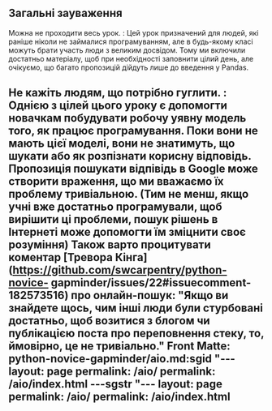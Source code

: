 ## Загальні зауваження

Можна не проходити весь урок.
:   Цей урок призначений для людей, які раніше ніколи не займалися програмуванням, 
    але в будь-якому класі можуть брати участь люди з великим досвідом.
    Тому ми включили достатньо матеріалу, щоб при необхідності заповнити цілий день, 
    але очікуємо, що багато пропозицій дійдуть лише до введення у Pandas.

Не кажіть людям, що потрібно гуглити.
:   Однією з цілей цього уроку 
    є допомогти новачкам побудувати робочу уявну модель того, як працює програмування.
    Поки вони не мають цієї моделі, 
   вони не знатимуть, що шукати або як розпізнати корисну відповідь.
    Пропозиція пошукати відпівідь в Google може створити враження, що ми вважаємо їх проблему тривіальною.
    (Тим не менш, якщо учні вже достатньо програмували, щоб вирішити ці проблеми, 
    пошук рішень в Інтернеті може допомогти їм зміцнити своє розуміння)
    Також варто процитувати коментар 
 [Тревора Кінга](https://github.com/swcarpentry/python-novice-
    gapminder/issues/22#issuecomment-182573516)
    про онлайн-пошук:
    "Якщо ви знайдете щось, 
    чим інші люди були стурбовані достатньо, щоб возитися з блогом чи публікацією поста про переповнення стеку, 
    то, ймовірно, це не тривіально." Front Matte: python-novice-gapminder/aio.md:sgid "---
layout: page
permalink: /aio/
permalink: /aio/index.html
---sgstr "---
layout: page
permalink: /aio/
permalink: /aio/index.html
---

